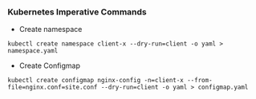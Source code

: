 ### Kubernetes Imperative Commands

- Create namespace

```
kubectl create namespace client-x --dry-run=client -o yaml > namespace.yaml
```

- Create Configmap
```
kubectl create configmap nginx-config -n=client-x --from-file=nginx.conf=site.conf --dry-run=client -o yaml > configmap.yaml
```

